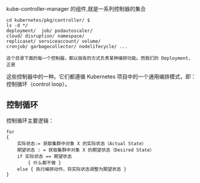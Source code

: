  kube-controller-manager 的组件,就是一系列控制器的集合  
 
    cd kubernetes/pkg/controller/ $ 
    ls -d */ 
    deployment/  job/ podautoscaler/ 
    cloud/ disruption/ namespace/ 
    replicaset/ serviceaccount/ volume/ 
    cronjob/ garbagecollector/ nodelifecycle/ ...  
    
    这个目录下面的每一个控制器，都以独有的方式负责某种编排功能。而我们的 Deployment，正是
这些控制器中的一种。它们都遵循 Kubernetes
项目中的一个通用编排模式，即：控制循环（control loop）。  


## 控制循环 ##  
控制循环主要逻辑：  

    for
    {
        实际状态:= 获取集群中对象 X 的实际状态（Actual State） 
        期望状态 : = 获取集群中对象 X 的期望状态（Desired State） 
        if 实际状态 == 期望状态 
            { 什么都不做 }
        else { 执行编排动作，将实际状态调整为期望状态 }
    }
